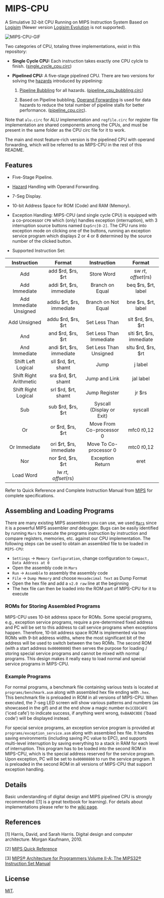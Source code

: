 # MIPS-CPU

A Simulative 32-bit CPU Running on MIPS Instruction System Based on [Logisim](http://www.cburch.com/logisim/) (Newer version [Logisim Evolution](https://github.com/reds-heig/logisim-evolution) is not supported).

![MIPS-CPU-GIF](https://github.com/yuxincs/MIPS-CPU/raw/main/demo.gif)

Two categories of CPU, totaling three implementations, exist in this repository:

* **Single Cycle CPU:** Each instruction takes exactly one CPU cylcle to finish. ([single_cycle_cpu.circ](https://github.com/yuxincs/MIPS-CPU/blob/main/src/single_cycle_cpu.circ))

* **Pipelined CPU:** A five-stage pipelined CPU. There are two versions for solving the [hazards](https://en.wikipedia.org/wiki/Hazard_(computer_architecture)) introduced by pipelining: 

  1. [Pipeline Bubbling](https://en.wikipedia.org/wiki/Hazard_(computer_architecture)#PIPELINE-FLUSH) for all hazards. ([pipeline_cpu_bubbling.circ](https://github.com/yuxincs/MIPS-CPU/blob/main/src/pipeline_cpu_bubbling.circ))

  2. Based on Pipeline bubbling, [Operand Forwarding](https://en.wikipedia.org/wiki/Operand_forwarding) is used for data hazards to reduce the total number of pipeline stalls for better performance. ([pipeline_cpu.circ](https://github.com/yuxincs/MIPS-CPU/blob/main/src/pipeline_cpu.circ)).

Note that `alu.circ` for ALU implementation and `regfile.circ` for register file implementation are shared components among the CPUs, and must be present in the same folder as the CPU circ file for it to work.

The main and most feature-rich version is the pipelined CPU with operand forwarding, which will be referred to as MIPS-CPU in the rest of this README.

## Features

* Five-Stage Pipeline.

* [Hazard](https://en.wikipedia.org/wiki/Hazard_(computer_architecture)) Handling with Operand Forwarding.

* 7-Seg Display.

* 10-bit Address Space for ROM (Code) and RAM (Memory).

* Exception Handling: MIPS-CPU (and single cycle CPU) is equipped with a co-processor `CP0` which (only) handles exception (interruption), with 3 interruption source buttons named `ExpSrc[0-2]`. The CPU runs into exception mode on clicking one of the buttons, running an exception service program which displays 2 or 4 or 8 determined by the source number of the clicked button.

* Supported Instruction Set:

**Instruction**        | **Format**                | **Instruction**           | **Format**              
:--------------------: | :-----------------------: | :-----------------------: | :----------------------:
Add                    | add $rd, $rs, $rt         | Store Word                | sw $rt, offset($rs)     
Add Immediate          | addi $rt, $rs, immediate  | Branch on Equal           | beq $rs, $rt, label     
Add Immediate Unsigned | addiu $rt, $rs, immediate | Branch on Not Equal       | bne $rs, $rt, label     
Add Unsigned           | addu $rd, $rs, $rt        | Set Less Than             | slt $rd, $rs, $rt       
And                    | and $rd, $rs, $rt         | Set Less Than Immediate   | slti $rt, $rs, immediate
And Immediate          | andi $rt, $rs, immediate  | Set Less Than Unsigned    | sltu $rd, $rs, $rt      
Shift Left Logical     | sll $rd, $rt, shamt       | Jump                      | j label                 
Shift Right Arithmetic | sra $rd, $rt, shamt       | Jump and Link             | jal label               
Shift Right Logical    | srl $rd, $rt, shamt       | Jump Register             | jr $rs                  
Sub                    | sub $rd, $rs, $rt         | Syscall (Display or Exit) | syscall                 
Or                     | or $rd, $rs, $rt          | Move From Co-processor 0  | mfc0 $t0,$12            
Or Immediate           | ori $rt, $rs, immediate   | Move To Co-processor 0    | mtc0 $t0,$12            
Nor                    | nor $rd, $rs, $rt         | Exception Return          | eret                    
Load Word              | lw $rt, offset($rs) 

Refer to Quick Reference and Complete Instruction Manual from [MIPS](https://www.mips.com/products/architectures/mips32-2/) for complete specifications.
  
## Assembling and Loading Programs

There are many existing MIPS assemblers you can use, we used 
[`Mars`](http://courses.missouristate.edu/kenvollmar/mars/) since it is a powerful MIPS assembler
_and_ debugger. Bugs can be easily identified by running `Mars` to execute the programs 
instruction by instruction and compare registers, memories, etc. against our CPU implementation. 
The following steps can be used to obtain an assembled file to be loaded in `MIPS-CPU`:

  * `Settings` -> `Memory Configuration`, change configuration to `Compact, Data Address at 0`
  * Open the assembly code in `Mars`
  * `Run` -> `Assemble` to assembly the assembly code
  * `File` -> `Dump Memory` and choose `Hexadecimal Text` as Dump Format
  * Open the hex file and add a `v2.0 raw` line at the beginning
  * The hex file can then be loaded into the ROM part of MIPS-CPU for it to execute

### ROMs for Storing Assembled Programs
MIPS-CPU uses 10-bit address space for ROMs. Some special programs, e.g., exception service 
programs, require a pre-determined fixed  address and PC will be set to this address to call 
service programs when exceptions happen. Therefore, 10-bit address space ROM is implemented via 
two ROMs with 9-bit address widths, where the most significant bit of the address will be used 
to switch between the two ROMs. The second ROM (with a start address `0x00000800`) then serves
the purpose for loading / storing special service programs and cannot be mixed with normal 
programs. This design makes it really easy to load normal and special service programs in MIPS-CPU.

### Example Programs
For normal programs, a benchmark file containing various tests is located at 
`programs/benchmark.asm` along with assembled hex file ending with `.hex`. This benchmark file is 
preloaded in ROM in all versions of MIPS-CPU. When executed, the 7-seg LED screen will show various 
patterns and numbers (as showcased in the gif) and at the end show a magic number `0x1CEDCAFE` 
('iced cafe') to indicate success, if anything went wrong, `0xBAADC0DE` ('baad code') will be 
displayed instead.

For special service programs, an exception service program is provided at 
`programs/exception_service.asm` along with assembled  hex file. It handles saving environments 
(including saving PC value to EPC), and supports multi-level interruption by saving everything to 
a stack in RAM for each level of interruption. This program has to be loaded into the second ROM in 
MIPS-CPU, which is the special address reserved for the service program. Upon exception, PC will be 
set to `0x00000800` to run the service program. It is preloaded in the second ROM in all versions of 
MIPS-CPU that support exception handling.

## Details

Basic understanding of digital design and MIPS pipelined CPU is strongly recommended ([1] is a great textbook for learning). For details about implementations please refer to the [wiki page](https://github.com/yuxincs/MIPS-CPU/wiki).

## References
[1] Harris, David, and Sarah Harris. Digital design and computer architecture. Morgan Kaufmann, 2010.

[2] [MIPS Quick Reference](https://s3-eu-west-1.amazonaws.com/downloads-mips/documents/MD00565-2B-MIPS32-QRC-01.01.pdf)

[3] [MIPS® Architecture for Programmers Volume II-A: The MIPS32® Instruction Set Manual](https://s3-eu-west-1.amazonaws.com/downloads-mips/documents/MD00086-2B-MIPS32BIS-AFP-6.06.pdf)

## License
[MIT](https://github.com/yuxincs/MIPS-CPU/blob/master/LICENSE).

